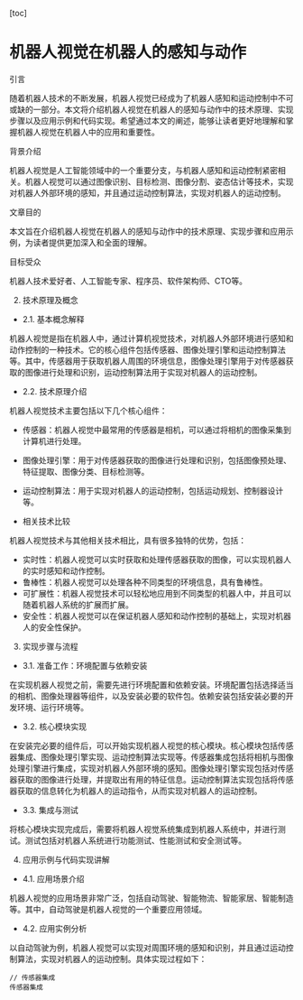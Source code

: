 
[toc]                    
                
                
机器人视觉在机器人的感知与动作
=================

引言

随着机器人技术的不断发展，机器人视觉已经成为了机器人感知和运动控制中不可或缺的一部分。本文将介绍机器人视觉在机器人的感知与动作中的技术原理、实现步骤以及应用示例和代码实现。希望通过本文的阐述，能够让读者更好地理解和掌握机器人视觉在机器人中的应用和重要性。

背景介绍

机器人视觉是人工智能领域中的一个重要分支，与机器人感知和运动控制紧密相关。机器人视觉可以通过图像识别、目标检测、图像分割、姿态估计等技术，实现对机器人外部环境的感知，并且通过运动控制算法，实现对机器人的运动控制。

文章目的

本文旨在介绍机器人视觉在机器人的感知与动作中的技术原理、实现步骤和应用示例，为读者提供更加深入和全面的理解。

目标受众

机器人技术爱好者、人工智能专家、程序员、软件架构师、CTO等。


2. 技术原理及概念

- 2.1. 基本概念解释

机器人视觉是指在机器人中，通过计算机视觉技术，对机器人外部环境进行感知和动作控制的一种技术。它的核心组件包括传感器、图像处理引擎和运动控制算法等。其中，传感器用于获取机器人周围的环境信息，图像处理引擎用于对传感器获取的图像进行处理和识别，运动控制算法用于实现对机器人的运动控制。

- 2.2. 技术原理介绍

机器人视觉技术主要包括以下几个核心组件：

- 传感器：机器人视觉中最常用的传感器是相机，可以通过将相机的图像采集到计算机进行处理。
- 图像处理引擎：用于对传感器获取的图像进行处理和识别，包括图像预处理、特征提取、图像分类、目标检测等。
- 运动控制算法：用于实现对机器人的运动控制，包括运动规划、控制器设计等。

- 相关技术比较

机器人视觉技术与其他相关技术相比，具有很多独特的优势，包括：

- 实时性：机器人视觉可以实时获取和处理传感器获取的图像，可以实现机器人的实时感知和动作控制。
- 鲁棒性：机器人视觉可以处理各种不同类型的环境信息，具有鲁棒性。
- 可扩展性：机器人视觉技术可以轻松地应用到不同类型的机器人中，并且可以随着机器人系统的扩展而扩展。
- 安全性：机器人视觉可以在保证机器人感知和动作控制的基础上，实现对机器人的安全性保护。

3. 实现步骤与流程

- 3.1. 准备工作：环境配置与依赖安装

在实现机器人视觉之前，需要先进行环境配置和依赖安装。环境配置包括选择适当的相机、图像处理器等组件，以及安装必要的软件包。依赖安装包括安装必要的开发环境、运行环境等。

- 3.2. 核心模块实现

在安装完必要的组件后，可以开始实现机器人视觉的核心模块。核心模块包括传感器集成、图像处理引擎实现、运动控制算法实现等。传感器集成包括将相机与图像处理引擎进行集成，实现对机器人外部环境的感知。图像处理引擎实现包括对传感器获取的图像进行处理，并提取出有用的特征信息。运动控制算法实现包括将传感器获取的信息转化为机器人的运动指令，从而实现对机器人的运动控制。

- 3.3. 集成与测试

将核心模块实现完成后，需要将机器人视觉系统集成到机器人系统中，并进行测试。测试包括对机器人系统进行功能测试、性能测试和安全测试等。


4. 应用示例与代码实现讲解

- 4.1. 应用场景介绍

机器人视觉的应用场景非常广泛，包括自动驾驶、智能物流、智能家居、智能制造等。其中，自动驾驶是机器人视觉的一个重要应用领域。

- 4.2. 应用实例分析

以自动驾驶为例，机器人视觉可以实现对周围环境的感知和识别，并且通过运动控制算法，实现对机器人的运动控制。具体实现过程如下：

```
// 传感器集成
传感器集成
```

